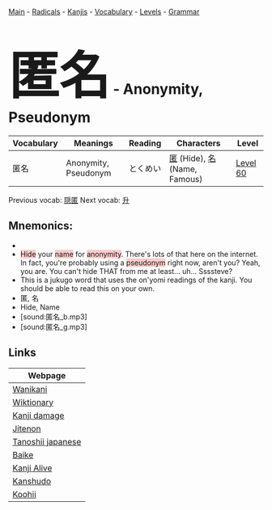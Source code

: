 <style> bigfont {font-size: 100px}</style>
[Main](../README.md) -
[Radicals](../radicals.md) -
[Kanjis](../kanjis.md) -
[Vocabulary](../vocabulary.md) -
[Levels](../levels.md) -
[Grammar](../grammar.md)
# <bigfont> 匿名</bigfont> - Anonymity, Pseudonym 

| Vocabulary | Meanings | Reading | Characters | Level |
| --- | --- | --- | --- | --- |
| 匿名 | Anonymity, Pseudonym | とくめい |  [匿](../kanjis/匿.md) (Hide), [名](../kanjis/名.md) (Name, Famous) | [Level 60](../levels/wk_level60.md) |

Previous vocab: [隠匿](隠匿.md) Next vocab: [升](升.md) 

## Mnemonics:

* 
* <span style="background-color:#ffcccb"> Hide</span> your <span style="background-color:#ffcccb"> name</span> for <span style="background-color:#ffcccb"> anonymity</span>. There's lots of that here on the internet. In fact, you're probably using a <span style="background-color:#ffcccb"> pseudonym</span> right now, aren't you? Yeah, you are. You can't hide THAT from me at least... uh... Ssssteve?
* This is a jukugo word that uses the on'yomi readings of the kanji. You should be able to read this on your own.
* 匿, 名
* Hide, Name
* [sound:匿名_b.mp3]
* [sound:匿名_g.mp3]


## Links 

| Webpage |
| --- |
| [Wanikani          ](https://www.wanikani.com/kanji/匿名) |
| [Wiktionary        ](https://en.wiktionary.org/wiki/匿名) |
| [Kanji damage      ](http://www.kanjidamage.com/kanji/search?utf8=✓&q=匿名) |
| [Jitenon           ](https://jitenon.com/kanji/匿名) |
| [Tanoshii japanese ](https://www.tanoshiijapanese.com/dictionary/kanji.cfm?k=匿名) |
| [Baike             ](https://baike.baidu.com/item/匿名) |
| [Kanji Alive       ](https://app.kanjialive.com/匿名) |
| [Kanshudo          ](https://www.kanshudo.com/searchmn?q=匿名) |
| [Koohii            ](https://kanji.koohii.com/study/kanji/匿名) |
